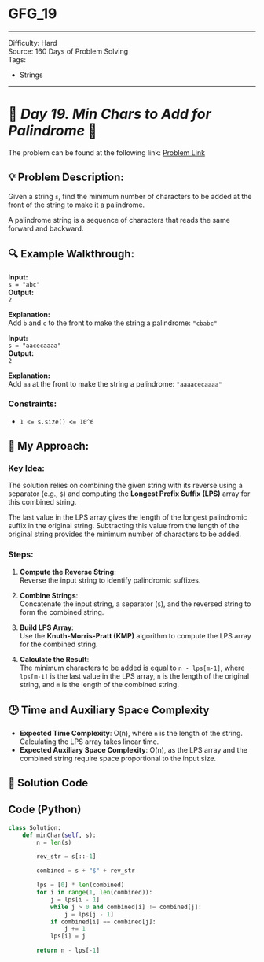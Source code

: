 # GFG_19
---
Difficulty: Hard  
Source: 160 Days of Problem Solving  
Tags:
  - Strings
---


# 🚀 _Day 19. Min Chars to Add for Palindrome_ 🧠

The problem can be found at the following link: [Problem Link](https://www.geeksforgeeks.org/batch/gfg-160-problems/track/string-gfg-160/problem/minimum-characters-to-be-added-at-front-to-make-string-palindrome)  




## 💡 **Problem Description:**

Given a string `s`, find the minimum number of characters to be added at the front of the string to make it a palindrome.  

A palindrome string is a sequence of characters that reads the same forward and backward.  



## 🔍 **Example Walkthrough:**

**Input:**  
`s = "abc"`  
**Output:**  
`2`  

**Explanation:**  
Add `b` and `c` to the front to make the string a palindrome: `"cbabc"`

**Input:**  
`s = "aacecaaaa"`  
**Output:**  
`2`  

**Explanation:**  
Add `aa` at the front to make the string a palindrome: `"aaaacecaaaa"`



### Constraints:
- `1 <= s.size() <= 10^6`



## 🎯 **My Approach:**

### Key Idea:
The solution relies on combining the given string with its reverse using a separator (e.g., `$`) and computing the **Longest Prefix Suffix (LPS)** array for this combined string.  

The last value in the LPS array gives the length of the longest palindromic suffix in the original string. Subtracting this value from the length of the original string provides the minimum number of characters to be added.  

### Steps:
1. **Compute the Reverse String**:  
   Reverse the input string to identify palindromic suffixes.  

2. **Combine Strings**:  
   Concatenate the input string, a separator (`$`), and the reversed string to form the combined string.  

3. **Build LPS Array**:  
   Use the **Knuth-Morris-Pratt (KMP)** algorithm to compute the LPS array for the combined string.  

4. **Calculate the Result**:  
   The minimum characters to be added is equal to `n - lps[m-1]`, where `lps[m-1]` is the last value in the LPS array, `n` is the length of the original string, and `m` is the length of the combined string.  



## 🕒 **Time and Auxiliary Space Complexity** 

- **Expected Time Complexity**: O(n), where `n` is the length of the string. Calculating the LPS array takes linear time.
- **Expected Auxiliary Space Complexity**: O(n), as the LPS array and the combined string require space proportional to the input size.

## 📝 **Solution Code**
## Code (Python)

```python
class Solution:
    def minChar(self, s):
        n = len(s)

        rev_str = s[::-1]

        combined = s + "$" + rev_str

        lps = [0] * len(combined)
        for i in range(1, len(combined)):
            j = lps[i - 1]
            while j > 0 and combined[i] != combined[j]:
                j = lps[j - 1]
            if combined[i] == combined[j]:
                j += 1
            lps[i] = j

        return n - lps[-1]
```

